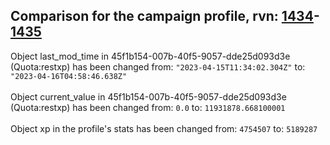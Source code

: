 ## Comparison for the campaign profile, rvn: [1434](https://github.com/PRO100KatYT/FortniteProfileRevisions/tree/main/profiles/campaign/1434%20campaign.json)-[1435](https://github.com/PRO100KatYT/FortniteProfileRevisions/tree/main/profiles/campaign/1435%20campaign.json)

Object last_mod_time in 45f1b154-007b-40f5-9057-dde25d093d3e (Quota:restxp) has been changed from: `"2023-04-15T11:34:02.304Z"` to: `"2023-04-16T04:58:46.638Z"`
<br><br>
Object current_value in 45f1b154-007b-40f5-9057-dde25d093d3e (Quota:restxp) has been changed from: `0.0` to: `11931878.668100001`
<br><br>
Object xp in the profile's stats has been changed from: `4754507` to: `5189287`
<br><br>
